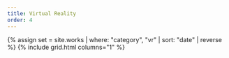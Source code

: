 ```yaml
---
title: Virtual Reality
order: 4
---
```


{% assign set = site.works | where: "category", "vr" | sort: "date" | reverse %}
{% include grid.html columns="1" %}
